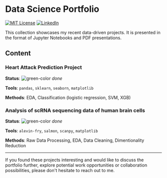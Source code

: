 # Data Science Portfolio

[![MIT License][license-shield]][license-url]
[![LinkedIn][linkedin-shield]][linkedin-url]

This collection showcases my recent data-driven projects. It is presented in the format of Jupyter Notebooks and PDF presentations.

## Content

### Heart Attack Prediction Project
  
__Status__: ![green-color](https://via.placeholder.com/15/a9c746/000000?text=+)  _done_

__Tools__: `pandas`, `sklearn`, `seaborn`, `matplotlib`

__Methods__: EDA, Classification (logistic regression, SVM, XGB)  

### Analysis of scRNA sequencing data of human brain cells
  
__Status__:  ![green-color](https://via.placeholder.com/15/a9c746/000000?text=+)  _done_

__Tools__: `alevin-fry`, `salmon`, `scanpy`, `matplotlib`

__Methods__: Raw Data Processing, EDA, Data Cleaning, Dimentionality Reduction 

---
If you found these projects interesting and would like to discuss the portfolio further, explore potential work opportunities or collaboration possibilities, please don't hesitate to reach out to me.

<!-- MARKDOWN LINKS & IMAGES -->
<!-- https://www.markdownguide.org/basic-syntax/#reference-style-links -->
[license-shield]: https://img.shields.io/badge/License-MIT-yellow.svg?style=for-the-badge
[license-url]: https://opensource.org/license/mit/
[linkedin-shield]: https://img.shields.io/badge/-LinkedIn-black.svg?style=for-the-badge&logo=linkedin&colorB=555
[linkedin-url]: https://www.linkedin.com/in/ppvanastya/
[red-color]: #f03c15
[orange-color]:#f07815
[green-color]: #a9c746
[blue-color]: #1589F0
